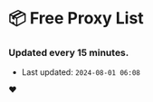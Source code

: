 # :package: Free Proxy List
### Updated every 15 minutes.

- Last updated: `2024-08-01 06:08`

:heart:
